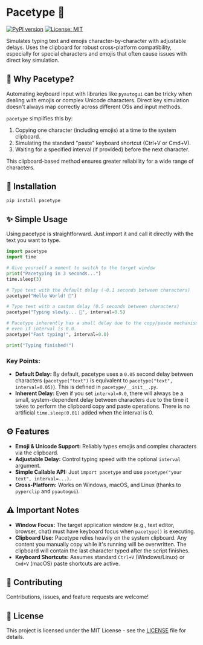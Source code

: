 # Pacetype 🐢

[![PyPI version](https://badge.fury.io/py/pacetype.svg)](https://badge.fury.io/py/pacetype)
[![License: MIT](https://img.shields.io/badge/License-MIT-yellow.svg)](https://opensource.org/licenses/MIT)

Simulates typing text and emojis character-by-character with adjustable delays. Uses the clipboard for robust cross-platform compatibility, especially for special characters and emojis that often cause issues with direct key simulation.

## 🤔 Why Pacetype?

Automating keyboard input with libraries like `pyautogui` can be tricky when dealing with emojis or complex Unicode characters. Direct key simulation doesn't always map correctly across different OSs and input methods.

`pacetype` simplifies this by:

1.  Copying one character (including emojis) at a time to the system clipboard.
2.  Simulating the standard "paste" keyboard shortcut (Ctrl+V or Cmd+V).
3.  Waiting for a specified interval (if provided) before the next character.

This clipboard-based method ensures greater reliability for a wide range of characters.

## 🚀 Installation

```bash
pip install pacetype
```

## ✨ Simple Usage

Using pacetype is straightforward. Just import it and call it directly with the text you want to type.

```python
import pacetype
import time

# Give yourself a moment to switch to the target window
print("Pacetyping in 3 seconds...")
time.sleep(3)

# Type text with the default delay (~0.1 seconds between characters)
pacetype("Hello World! 👋")

# Type text with a custom delay (0.5 seconds between characters)
pacetype("Typing slowly... 🐢", interval=0.5)

# Pacetype inherently has a small delay due to the copy/paste mechanism,
# even if interval is 0.0.
pacetype("Fast typing!", interval=0.0)

print("Typing finished!")
```

### Key Points:

*   **Default Delay:** By default, pacetype uses a `0.05` second delay between characters (`pacetype("text")` is equivalent to `pacetype("text", interval=0.05)`). This is defined in `pacetype/__init__.py`.
*   **Inherent Delay:** Even if you set `interval=0.0`, there will always be a small, system-dependent delay between characters due to the time it takes to perform the clipboard copy and paste operations. There is no artificial `time.sleep(0.01)` added when the interval is 0.

## ⚙️ Features

*   **Emoji & Unicode Support:** Reliably types emojis and complex characters via the clipboard.
*   **Adjustable Delay:** Control typing speed with the optional `interval` argument.
*   **Simple Callable API:** Just `import pacetype` and use `pacetype("your text", interval=...)`.
*   **Cross-Platform:** Works on Windows, macOS, and Linux (thanks to `pyperclip` and `pyautogui`).

## ⚠️ Important Notes

*   **Window Focus:** The target application window (e.g., text editor, browser, chat) must have keyboard focus when `pacetype()` is executing.
*   **Clipboard Use:** Pacetype relies heavily on the system clipboard. Any content you manually copy while it's running will be overwritten. The clipboard will contain the last character typed after the script finishes.
*   **Keyboard Shortcuts:** Assumes standard `Ctrl+V` (Windows/Linux) or `Cmd+V` (macOS) paste shortcuts are active.

## 🤝 Contributing

Contributions, issues, and feature requests are welcome!

## 📄 License

This project is licensed under the MIT License - see the [LICENSE](LICENSE) file for details.
